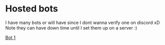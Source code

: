 # Hosted bots

I have many bots or will have since I dont wanna verify one on discord xD
Note they can have down time until I set them up on a server :)


[Bot 1](https://discord.com/oauth2/authorize/?permissions=8&scope=bot&client_id=401450098946736128)

